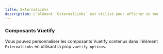```yaml
---
title: ExternalLinks
description: L'élément `ExternalLinks` est utilisé pour afficher un menu avec une liste vers des liens externes.
---
```


<doc-tabs>

<doc-tab-item label="Utilisation">
 <doc-usage name="external-links"></doc-example>
</doc-tab-item>

<doc-tab-item label="API">
 <doc-api name="external-links"></doc-api>
</doc-tab-item>

<doc-tab-item label="Personnalisation">

### Composants Vuetify

Vous pouvez personnaliser les composants Vuetify contenus dans l'élément `ExternalLinks` en utilisant la prop `vuetify-options`.

 <doc-example file="external-links/options"></doc-example>
</doc-tab-item>
</doc-tabs>
